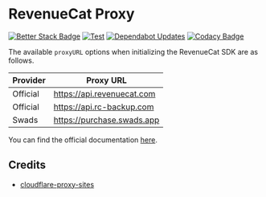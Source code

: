 # RevenueCat Proxy

[![Better Stack Badge](https://uptime.betterstack.com/status-badges/v1/monitor/1tb4j.svg)](https://uptime.betterstack.com/?utm_source=status_badge)
[![Test](https://github.com/syntachiato/RevenueCat-Proxy/actions/workflows/test.yml/badge.svg?branch=main)](https://github.com/syntachiato/RevenueCat-Proxy/actions/workflows/test.yml)
[![Dependabot Updates](https://github.com/syntachiato/RevenueCat-Proxy/actions/workflows/dependabot/dependabot-updates/badge.svg?branch=main)](https://github.com/syntachiato/RevenueCat-Proxy/actions/workflows/dependabot/dependabot-updates)
[![Codacy Badge](https://app.codacy.com/project/badge/Grade/0b04c4200103434a8185b6353dbb011b)](https://app.codacy.com?utm_source=gh&utm_medium=referral&utm_content=&utm_campaign=Badge_grade)

The available `proxyURL` options when initializing the RevenueCat SDK are as follows.

| Provider | Proxy URL                    |
| -------- | ---------------------------- |
| Official | <https://api.revenuecat.com> |
| Official | <https://api.rc-backup.com>  |
| Swads    | <https://purchase.swads.app> |

You can find the official documentation [here](https://www.revenuecat.com/docs/getting-started/configuring-sdk#configuration-for-users-in-mainland-china).

## Credits

- [cloudflare-proxy-sites](https://github.com/seadfeng/cloudflare-proxy-sites)
